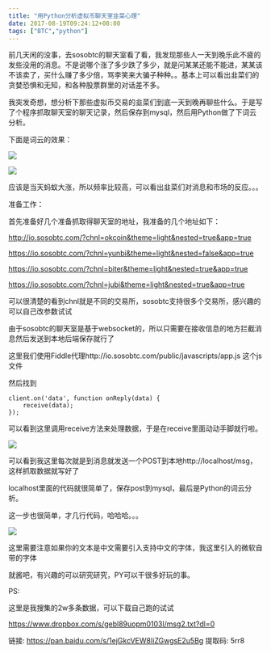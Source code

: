 ```yaml
---
title: "用Python分析虚拟币聊天室韭菜心理"
date: 2017-08-19T09:24:12+08:00
tags: ["BTC","python"]
---
```


前几天闲的没事，去sosobtc的聊天室看了看，我发现那些人一天到晚乐此不疲的发些没用的消息。不是说哪个涨了多少跌了多少，就是问某某还能不能进，某某该不该卖了，买什么赚了多少倍，骂李笑来大骗子种种。。基本上可以看出韭菜们的贪婪恐惧和无知，和各种股票群里的对话差不多。

我突发奇想，想分析下那些虚拟币交易的韭菜们到底一天到晚再聊些什么。于是写了个程序抓取聊天室的聊天记录，然后保存到mysql，然后用Python做了下词云分析。

下面是词云的效果：

![](http://ww1.sinaimg.cn/large/694a5846gy1fip5lctjrcj211y0iogr4.jpg)

![](http://ww1.sinaimg.cn/large/694a5846gy1fip5leznsnj210z0g5n2k.jpg)

应该是当天蚂蚁大涨，所以频率比较高，可以看出韭菜们对消息和市场的反应。。。

准备工作：

首先准备好几个准备抓取得聊天室的地址，我准备的几个地址如下：

http://io.sosobtc.com/?chnl=okcoin&theme=light&nested=true&app=true

https://io.sosobtc.com/?chnl=yunbi&theme=light&nested=false&app=true

https://io.sosobtc.com/?chnl=biter&theme=light&nested=true&app=true

https://io.sosobtc.com/?chnl=jubi&theme=light&nested=true&app=true

可以很清楚的看到chnl就是不同的交易所，sosobtc支持很多个交易所，感兴趣的可以自己改参数试试

由于sosobtc的聊天室是基于websocket的，所以只需要在接收信息的地方拦截消息然后发送到本地后端保存就行了

这里我们使用Fiddle代理http://io.sosobtc.com/public/javascripts/app.js 这个js文件

然后找到

```
client.on('data', function onReply(data) {
    receive(data);
});
```

  

可以看到这里调用receive方法来处理数据，于是在receive里面动动手脚就行啦。

![](http://ww1.sinaimg.cn/large/694a5846gy1fip5y6jmfbj20u30ekmza.jpg)

可以看到我这里每次就是到消息就发送一个POST到本地http://localhost/msg，这样抓取数据就写好了

localhost里面的代码就很简单了，保存post到mysql，最后是Python的词云分析。

这一步也很简单，才几行代码，哈哈哈。。。

![](http://ww1.sinaimg.cn/large/694a5846gy1fip5y6ztxbj20uv0ar0tm.jpg)

这里需要注意如果你的文本是中文需要引入支持中文的字体，我这里引入的微软自带的字体

就酱吧，有兴趣的可以研究研究，PY可以干很多好玩的事。

PS:

这里是我搜集的2w多条数据，可以下载自己跑的试试

https://www.dropbox.com/s/gebl89uopm0103l/msg2.txt?dl=0

链接: https://pan.baidu.com/s/1ejGkcVEW8IiZGwgsE2u5Bg 提取码: 5rr8 